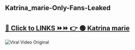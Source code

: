 
 ## Katrina_marie-Only-Fans-Leaked

# <h2><a href="https://clipsfans.com/Katrina_marie&ref=git">🔗 Click to LINKS ⏩⏩ 👉 🟢 Katrina marie </a></h2>

<a href="https://clipsfans.com/Katrina_marie&ref=git" rel="nofollow" data-target="animated-image.originalLink"><img src="https://i.ibb.co.com/xMMVF88/686577567.gif" alt="Viral Video Original" style="max-width: 100%; display: inline-block;" data-target="animated-image.originalImage"></a>
